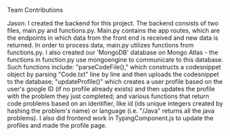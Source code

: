 Team Contributions

Jason: I created the backend for this project. The backend consists of two files, main.py and functions.py. Main.py contains the app routes, which are the endpoints in which data from the front end is received and new data is returned. In order to process data, main.py utilizes functions from functions.py. I also created our 'MongoDB' database on Mongo Atlas - the functions in function.py use mongoengine to communicate to this database. Such functions include: "parseCodeFile()," which constructs a codesnippet object by parsing "Code.txt" line by line and then uploads the codesnippet to the database; "updateProfile()" which creates a user profile based on the user's google ID (if no profile already exists) and then updates the profile with the problem they just completed; and various functions that return code problems based on an identifier, like id (ids unique integers created by hashing the problem's name) or language (i.e. "/Java" returns all the java problems). I also did frontend work in TypingComponent.js to update the profiles and made the profile page.
